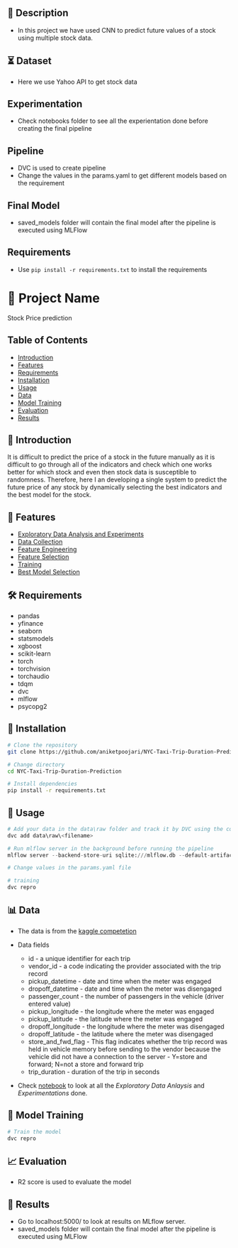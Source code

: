 ## 📝 Description

- In this project we have used CNN to predict future values of a stock using multiple stock data.

## ⏳ Dataset

- Here we use Yahoo API to get stock data

## Experimentation

- Check notebooks folder to see all the experientation done before creating the final pipeline

## Pipeline

- DVC is used to create pipeline
- Change the values in the params.yaml to get different models based on the requirement

## Final Model

- saved_models folder will contain the final model after the pipeline is executed using MLFlow

## Requirements

- Use `pip install -r requirements.txt` to install the requirements

# 🚀 Project Name

Stock Price prediction

## Table of Contents

- [Introduction](#introduction)
- [Features](#features)
- [Requirements](#requirements)
- [Installation](#installation)
- [Usage](#usage)
- [Data](#data)
- [Model Training](#model-training)
- [Evaluation](#evaluation)
- [Results](#results)

## 📄 Introduction

It is difficult to predict the price of a stock in the future manually as it is difficult to go through all of the indicators and check which one works better for which stock and even then stock data is susceptible to randomness. Therefore, here I an developing a single system to predict the future price of any stock by dynamically selecting the best indicators and the best model for the stock.

## 🌟 Features

- [Exploratory Data Analysis and Experiments](notebooks/Stock-Price-Prediction.ipynb)
- [Data Collection](src/get_data.py)
- [Feature Engineering](src/feature_engineering.py)
- [Feature Selection](src/feature_selection.py)
- [Training](src/training.py)
- [Best Model Selection](src/log_production_model.py)

## 🛠️ Requirements

- pandas
- yfinance
- seaborn
- statsmodels
- xgboost
- scikit-learn
- torch
- torchvision
- torchaudio
- tdqm
- dvc
- mlflow
- psycopg2

## 🚚 Installation

```bash
# Clone the repository
git clone https://github.com/aniketpoojari/NYC-Taxi-Trip-Duration-Prediction.git

# Change directory
cd NYC-Taxi-Trip-Duration-Prediction

# Install dependencies
pip install -r requirements.txt
```

## 🚀 Usage

```python
# Add your data in the data\raw folder and track it by DVC using the command:
dvc add data\raw\<filename>

# Run mlflow server in the background before running the pipeline
mlflow server --backend-store-uri sqlite:///mlflow.db --default-artifact-root ./artifacts --host 0.0.0.0

# Change values in the params.yaml file

# training
dvc repro
```

## 📊 Data

- The data is from the [kaggle competetion](https://www.kaggle.com/c/nyc-taxi-trip-duration/data)
- Data fields

  - id - a unique identifier for each trip
  - vendor_id - a code indicating the provider associated with the trip record
  - pickup_datetime - date and time when the meter was engaged
  - dropoff_datetime - date and time when the meter was disengaged
  - passenger_count - the number of passengers in the vehicle (driver entered value)
  - pickup_longitude - the longitude where the meter was engaged
  - pickup_latitude - the latitude where the meter was engaged
  - dropoff_longitude - the longitude where the meter was disengaged
  - dropoff_latitude - the latitude where the meter was disengaged
  - store_and_fwd_flag - This flag indicates whether the trip record was held in vehicle memory before sending to the vendor because the vehicle did not have a connection to the server - Y=store and forward; N=not a store and forward trip
  - trip_duration - duration of the trip in seconds

- Check [notebook](notebooks/NYC-Taxi-Trip-Duration-Prediction.ipynb) to look at all the _Exploratory Data Anlaysis_ and _Experimentations_ done.

## 🤖 Model Training

```bash
# Train the model
dvc repro
```

## 📈 Evaluation

- R2 score is used to evaluate the model

## 🎉 Results

- Go to localhost:5000/ to look at results on MLflow server.
- saved_models folder will contain the final model after the pipeline is executed using MLFlow
